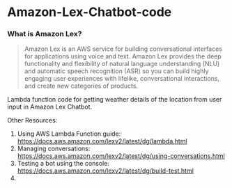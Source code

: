 # Amazon-Lex-Chatbot-code

### What is Amazon Lex?

> Amazon Lex is an AWS service for building conversational interfaces for applications using voice and text. Amazon Lex provides the deep functionality and flexibility of natural language understanding (NLU) and automatic speech recognition (ASR) so you can build highly engaging user experiences with lifelike, conversational interactions, and create new categories of products.



Lambda function code for getting weather details of the location from user input in Amazon Lex Chatbot.

Other Resources: 
1. Using AWS Lambda Function guide: https://docs.aws.amazon.com/lexv2/latest/dg/lambda.html
2. Managing conversations: https://docs.aws.amazon.com/lexv2/latest/dg/using-conversations.html
3. Testing a bot using the console: https://docs.aws.amazon.com/lexv2/latest/dg/build-test.html
4. 

